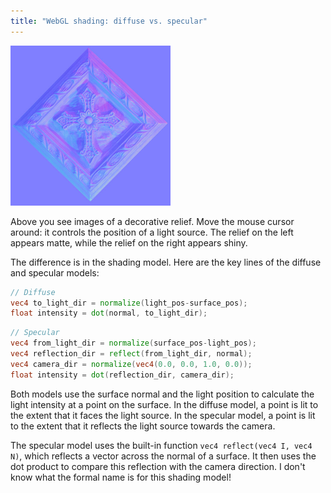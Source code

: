 ```yaml
---
title: "WebGL shading: diffuse vs. specular"
---
```


<div>
  <canvas width="512" height="512" style="width: 256px; height: 256px;" id="diffuse-canvas"></canvas>
  <canvas width="512" height="512" style="width: 256px; height: 256px;" id="specular-canvas"></canvas>
  <img src="/assets/crossnrm.jpg" style="width: 256px; height: 256px;" />
</div>
<script id="diffuse-fragment-shader" type="x-shader/x-fragment">
  precision mediump float;
  uniform mediump vec2 mouse_pos;
  uniform sampler2D normal_map;
  void main(void) {
    vec2 frag = vec2(gl_FragCoord)/512.0;
    vec4 light_pos = vec4(mouse_pos, 0.5, 1.0);
    vec4 surface_pos = vec4(frag, 0.0, 1.0);
    vec4 normal_direction = vec4(vec3(texture2D(normal_map, frag))*2.0-1.0, 0.0);
    vec4 light_direction = normalize(light_pos-surface_pos);  
    float intensity = dot(normal_direction, light_direction);
    gl_FragColor = vec4(intensity, intensity, intensity, 1.0);
  }
</script>
<script id="specular-fragment-shader" type="x-shader/x-fragment">
  precision mediump float;
  uniform mediump vec2 mouse_pos;
  uniform sampler2D normal_map;
  void main(void) {
    vec2 frag = vec2(gl_FragCoord)/512.0;
    vec4 light_pos = vec4(mouse_pos, 0.5, 1.0);
    vec4 surface_pos = vec4(frag, 0.0, 1.0);
    vec4 normal = vec4(vec3(texture2D(normal_map, frag))*2.0-1.0, 0.0);
    vec4 from_light_dir = normalize(surface_pos-light_pos);  
    vec4 reflection_dir = reflect(from_light_dir, normal);
    vec4 camera_dir = normalize(vec4(0.0, 0.0, 1.0, 0.0));
    float intensity = dot(reflection_dir, camera_dir);
    gl_FragColor = vec4(intensity, intensity, intensity, 1.0);
  }
</script>
<script>
  function setupCanvas(shaderTy) {
    const canvas = document.getElementById(shaderTy+"-canvas");
    const gl = canvas.getContext('webgl');
    gl.viewport(0,0,canvas.width,canvas.height);
    const vertexBuf = gl.createBuffer();
    gl.bindBuffer(gl.ARRAY_BUFFER, vertexBuf);
    gl.bufferData(gl.ARRAY_BUFFER, new Float32Array([
      -1,1,  -1,-1,  1,-1,  1, 1,
    ]), gl.STATIC_DRAW);
    gl.clearColor(0,0,0,1);
    function createShader(ty, src) {
      const s = gl.createShader(ty);
      gl.shaderSource(s, src);
      gl.compileShader(s);
      if (!gl.getShaderParameter(s, gl.COMPILE_STATUS)) throw gl.getShaderInfoLog(s);
      return s;
    }
    const vertShader = createShader(gl.VERTEX_SHADER, 'attribute vec2 c;void main(void){gl_Position=vec4(c, 0.0, 1.0);}');
    const fragShader = createShader(gl.FRAGMENT_SHADER, document.getElementById(shaderTy+"-fragment-shader").innerText);
    const prog = gl.createProgram();
    gl.attachShader(prog, vertShader);
    gl.attachShader(prog, fragShader);
    gl.linkProgram(prog);
    const coord = gl.getAttribLocation(prog, "c");
    gl.vertexAttribPointer(coord, 2, gl.FLOAT, false, 0, 0);
    const mousePosLoc = gl.getUniformLocation(prog, "mouse_pos");
    gl.useProgram(prog);
    const normalMapImg = new Image();
    normalMapImg.onload = function() {
      gl.activeTexture(gl.TEXTURE0);
      const tex = gl.createTexture();
      gl.bindTexture(gl.TEXTURE_2D, tex);
      gl.texImage2D(gl.TEXTURE_2D, 0, gl.RGB, gl.RGB, gl.UNSIGNED_BYTE, normalMapImg);
      gl.generateMipmap(gl.TEXTURE_2D);

      const texLoc = gl.getUniformLocation(prog, "tex");
      gl.uniform1i(texLoc, 0);

      gl.drawArrays(gl.TRIANGLE_FAN, 0, 4);
    };
    normalMapImg.src = '/assets/crossnrm.jpg';
    var mousePos = {x: 0.1, y: 0.1};
    function draw(ev) {
      gl.enableVertexAttribArray(coord);
      gl.uniform2fv(mousePosLoc, [mousePos.x, mousePos.y]);
      gl.clear(gl.COLOR_BUFFER_BIT);
      gl.drawArrays(gl.TRIANGLE_FAN, 0, 4);
    }
    canvas.onmousemove = function(ev) {
      mousePos = {x: ev.offsetX/256, y: (256-ev.offsetY)/256};
      draw();
    }
    draw();
  }
  setupCanvas('diffuse');
  setupCanvas('specular');
</script>

Above you see images of a decorative relief.
Move the mouse cursor around:
it controls the position of a light source.
The relief on the left appears matte,
while the relief on the right appears shiny.

The difference is in the shading model.
Here are the key lines of the diffuse and specular models:

```glsl
// Diffuse
vec4 to_light_dir = normalize(light_pos-surface_pos);  
float intensity = dot(normal, to_light_dir);
```

```glsl
// Specular
vec4 from_light_dir = normalize(surface_pos-light_pos);  
vec4 reflection_dir = reflect(from_light_dir, normal);
vec4 camera_dir = normalize(vec4(0.0, 0.0, 1.0, 0.0));
float intensity = dot(reflection_dir, camera_dir);
```

Both models use the surface normal and the light position
to calculate the light intensity at a point on the surface.
In the diffuse model, a point is lit to the extent that it faces the light source.
In the specular model, a point is lit to the extent that it reflects the light source towards the camera.

The specular model uses the built-in function `vec4 reflect(vec4 I, vec4 N)`,
which reflects a vector across the normal of a surface.
It then uses the dot product to compare this reflection with the camera direction.
I don't know what the formal name is for this shading model!